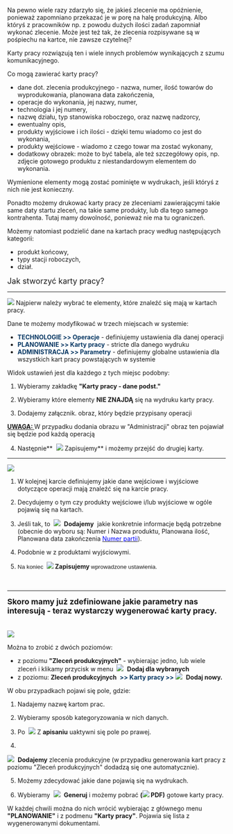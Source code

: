 Na pewno wiele razy zdarzyło się, że jakieś zlecenie ma opóźnienie, ponieważ zapomniano przekazać je w porę na halę produkcyjną. Albo któryś z pracowników np. z powodu dużych ilości zadań zapomniał wykonać zlecenie. Może jest też tak, że zlecenia rozpisywane są w pośpiechu na kartce, nie zawsze czytelnej?

  

Karty pracy rozwiązują ten i wiele innych problemów wynikających z szumu komunikacyjnego.

  

Co mogą zawierać karty pracy?

- dane dot. zlecenia produkcyjnego - nazwa, numer, ilość towarów do wyprodukowania, planowana data zakończenia,
- operacje do wykonania, jej nazwy, numer,
- technologia i jej numery,
- nazwę działu, typ stanowiska roboczego, oraz nazwę nadzorcy,
- ewentualny opis,
- produkty wyjściowe i ich ilości - dzięki temu wiadomo co jest do wykonania,
- produkty wejściowe - wiadomo z czego towar ma zostać wykonany,
- dodatkowy obrazek: może to być tabela, ale też szczegółowy opis, np. zdjęcie gotowego produktu z niestandardowym elementem do wykonania.

  

Wymienione elementy mogą zostać pominięte w wydrukach, jeśli któryś z nich nie jest konieczny.

Ponadto możemy drukować karty pracy ze zleceniami zawierającymi takie same daty startu zleceń, na takie same produkty, lub dla tego samego kontrahenta. Tutaj mamy dowolność, ponieważ nie ma tu ograniczeń.

  

Możemy natomiast podzielić dane na kartach pracy według następujących kategorii:

- produkt końcowy,
- typy stacji roboczych,
- dział.

  

  

<font size="4">Jak stworzyć karty pracy?</font>

* * *
  

 ![](https://sites.google.com/a/qcadoo.com/qcadoo-mes-documentation/funkcjonalnosci/karty-pracy/karty%20pracy-%20strza%C5%82ki.png)
Najpierw należy wybrać te elementy, które znaleźć się mają w kartach pracy.

  

Dane te możemy modyfikować w trzech miejscach w systemie:

- <font color="#073763"><b>TECHNOLOGIE &gt;&gt; Operacje</b></font> - definiujemy ustawienia dla danej operacji
- **<font color="#073763">PLANOWANIE &gt;&gt; Karty pracy</font>** - stricte dla danego wydruku
- **<font color="#073763">ADMINISTRACJA &gt;&gt; Parametry</font>** - definiujemy globalne ustawienia dla wszystkich kart pracy powstających w systemie

Widok ustawień jest dla każdego z tych miejsc podobny:

1. Wybieramy zakładkę **"Karty pracy - dane podst."**  
  
2. Wybieramy które elementy **NIE ZNAJDĄ** się na wydruku karty pracy.  
  
3. Dodajemy załącznik. obraz, który będzie przypisany operacji

<u><b>UWAGA: </b></u>W przypadku dodania obrazu w "Administracji" obraz ten pojawiał się będzie pod każdą operacją  

4. Następnie**&nbsp; ![](https://sites.google.com/a/qcadoo.com/qcadoo-mes-documentation/funkcjonalnosci/karty-pracy/saveIcon24.png)&nbsp;Zapisujemy**&nbsp;i możemy przejść do drugiej karty.
* * *

[![](https://sites.google.com/a/qcadoo.com/qcadoo-mes-documentation/funkcjonalnosci/karty-pracy/karty%20pracy-%20produkty%20wej.%20wyj.-%20strza%C5%82ki.png)](https://sites.google.com/a/qcadoo.com/qcadoo-mes-documentation/funkcjonalnosci/karty-pracy/karty%20pracy-%20produkty%20wej.%20wyj.-%20strza%C5%82ki.png)
  

1. W kolejnej karcie definiujemy jakie dane wejściowe i wyjściowe dotyczące operacji mają znaleźć się na karcie pracy.  
  
2. Decydujemy o tym czy produkty wejściowe i/lub wyjściowe w ogóle pojawią się na kartach.  
  
3. Jeśli tak, to&nbsp; ![](https://sites.google.com/a/qcadoo.com/qcadoo-mes-documentation/funkcjonalnosci/karty-pracy/newIcon16.png)&nbsp; **Dodajemy** &nbsp;jakie konkretnie informacje będą potrzebne (obecnie do wyboru są: Numer i Nazwa produktu, Planowana ilość, Planowana data zakończenia&nbsp;[<font color="#0000ff">Numer partii</font>](https://sites.google.com/a/qcadoo.com/qcadoo-mes-documentation/funkcjonalnosci/genealogia/jak-dodac-numery-partii)).  
  
4. Podobnie w z produktami wyjściowymi.  
  
5. <font face="arial, sans-serif" style="font-size:10pt;line-height:1.6;background-color:transparent">Na koniec </font> **![](https://sites.google.com/a/qcadoo.com/qcadoo-mes-documentation/funkcjonalnosci/karty-pracy/saveIcon24.png)&nbsp;Zapisujemy&nbsp;**<font face="arial, sans-serif" style="font-size:10pt;line-height:1.6;background-color:transparent">wprowadzone ustawienia.</font>

<font face="arial, sans-serif"><br>
    </font>

  

  

* * *

**<font size="4">Skoro mamy już zdefiniowane jakie parametry nas interesują - teraz wystarczy wygenerować karty pracy.<br>
        <br>
    </font>**

 ![](https://sites.google.com/a/qcadoo.com/qcadoo-mes-documentation/funkcjonalnosci/karty-pracy/karty%20pracy%20+%20strza%C5%82ki.png)

Można to zrobić z dwóch poziomów:

- z poziomu **"Zleceń produkcyjnych"** - wybierając jedno, lub wiele zleceń i klikamy przycisk w menu&nbsp; ![](https://sites.google.com/a/qcadoo.com/qcadoo-mes-documentation/funkcjonalnosci/karty-pracy/pdfIcon24.png)&nbsp; **Dodaj dla wybranych**  
- z poziomu: **Zleceń produkcyjnych** <font color="#073763"><b> &gt;&gt; Karty pracy &gt;&gt;</b></font>
 ![](https://sites.google.com/a/qcadoo.com/qcadoo-mes-documentation/funkcjonalnosci/karty-pracy/newIcon24.png)&nbsp; **Dodaj nowy.**

W obu przypadkach pojawi się pole, gdzie:

1. Nadajemy nazwę kartom prac.  
  
2. Wybieramy sposób kategoryzowania w nich danych.  
  
3. Po&nbsp; **![](https://sites.google.com/a/qcadoo.com/qcadoo-mes-documentation/funkcjonalnosci/karty-pracy/saveIcon24.png)**&nbsp;Z **apisaniu** uaktywni się pole po prawej.  
  
4. 
 ![](https://sites.google.com/a/qcadoo.com/qcadoo-mes-documentation/funkcjonalnosci/karty-pracy/newIcon16.png)&nbsp; **Dodajemy** zlecenia produkcyjne (w przypadku generowania kart pracy z poziomu "Zleceń produkcyjnych" dodadzą się one automatycznie).  
  

5. Możemy zdecydować jakie dane pojawią się na wydrukach.  
  
6. Wybieramy&nbsp; ![](https://sites.google.com/a/qcadoo.com/qcadoo-mes-documentation/funkcjonalnosci/karty-pracy/generateIcon24.png)&nbsp; **Generuj** i możemy pobrać **(**![](https://sites.google.com/a/qcadoo.com/qcadoo-mes-documentation/funkcjonalnosci/karty-pracy/pdfIcon24.png)**&nbsp;PDF)**&nbsp;gotowe karty pracy. 

  

  

W każdej chwili można do nich wrócić wybierając z głównego menu **"PLANOWANIE"** i z podmenu **"Karty pracy"**. Pojawia się lista z wygenerowanymi dokumentami.

